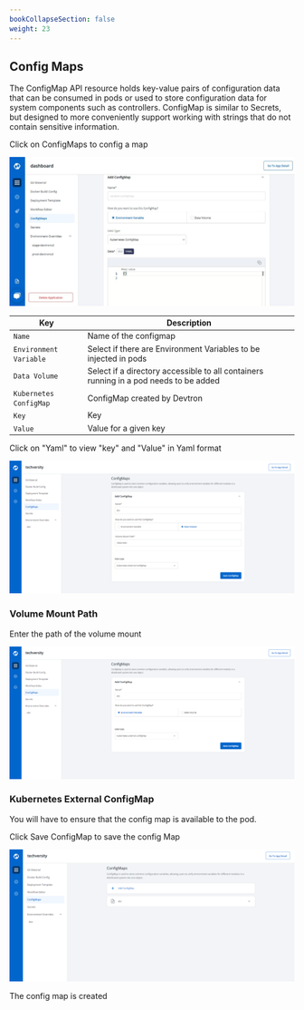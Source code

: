 ```yaml
---
bookCollapseSection: false
weight: 23
---
```



## Config Maps
The ConfigMap API resource holds key-value pairs of configuration data that can be consumed in pods or used to store configuration data for system components such as controllers. ConfigMap is similar to Secrets, but designed to more conveniently support working with strings that do not contain sensitive information.

Click on ConfigMaps to config a map

![Config Map](./add_config.JPG "Create config map")

Key  | Description
-----|-----
`Name` | Name of the configmap
`Environment Variable` | Select if there are Environment Variables to be injected in pods
`Data Volume` | Select if a directory accessible to all containers running in a pod needs to be added
`Kubernetes ConfigMap` | ConfigMap created by Devtron
`Key` | Key 
`Value` | Value for a given key

Click on "Yaml" to view "key" and "Value" in Yaml format

![Data Volume](./configvolumepath.PNG "Data Volume")

### Volume Mount Path
Enter the path of the volume mount

![External Config Map](./extconfig.PNG "External config map")

### Kubernetes External ConfigMap
You will have to ensure that the config map is available to the pod.

Click Save ConfigMap to save the config Map




![Config Map Added](./configmapadded.PNG "Config Map is added")

The config map is created


